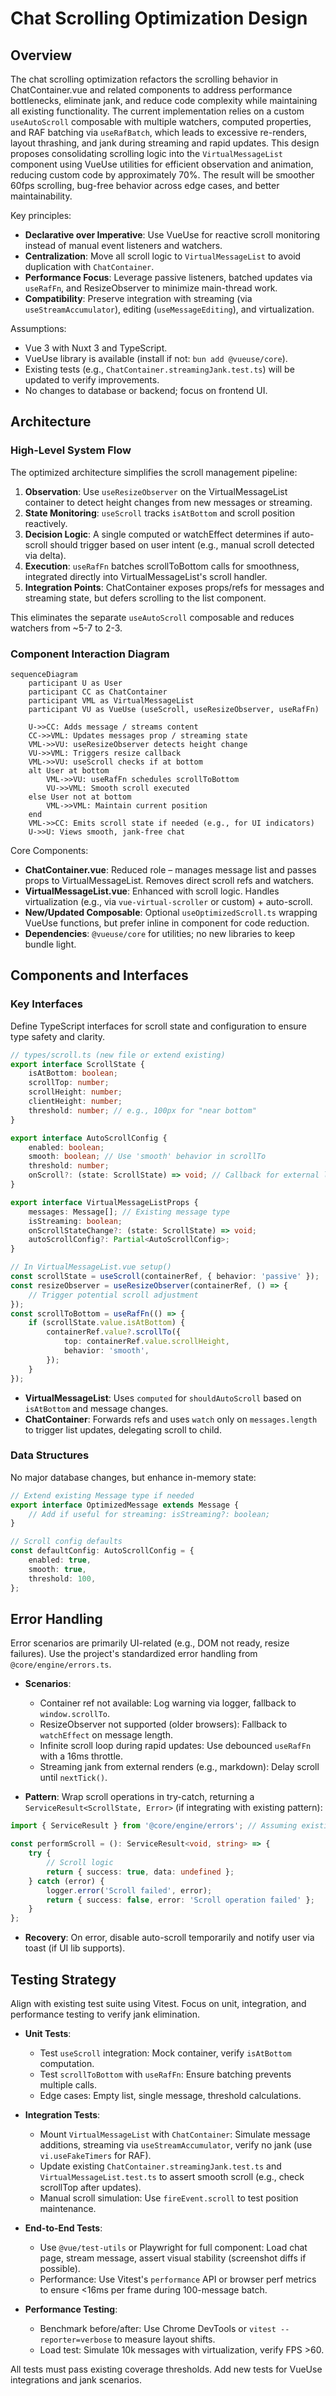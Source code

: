 # Chat Scrolling Optimization Design

## Overview

The chat scrolling optimization refactors the scrolling behavior in ChatContainer.vue and related components to address performance bottlenecks, eliminate jank, and reduce code complexity while maintaining all existing functionality. The current implementation relies on a custom `useAutoScroll` composable with multiple watchers, computed properties, and RAF batching via `useRafBatch`, which leads to excessive re-renders, layout thrashing, and jank during streaming and rapid updates. This design proposes consolidating scrolling logic into the `VirtualMessageList` component using VueUse utilities for efficient observation and animation, reducing custom code by approximately 70%. The result will be smoother 60fps scrolling, bug-free behavior across edge cases, and better maintainability.

Key principles:

-   **Declarative over Imperative**: Use VueUse for reactive scroll monitoring instead of manual event listeners and watchers.
-   **Centralization**: Move all scroll logic to `VirtualMessageList` to avoid duplication with `ChatContainer`.
-   **Performance Focus**: Leverage passive listeners, batched updates via `useRafFn`, and ResizeObserver to minimize main-thread work.
-   **Compatibility**: Preserve integration with streaming (via `useStreamAccumulator`), editing (`useMessageEditing`), and virtualization.

Assumptions:

-   Vue 3 with Nuxt 3 and TypeScript.
-   VueUse library is available (install if not: `bun add @vueuse/core`).
-   Existing tests (e.g., `ChatContainer.streamingJank.test.ts`) will be updated to verify improvements.
-   No changes to database or backend; focus on frontend UI.

## Architecture

### High-Level System Flow

The optimized architecture simplifies the scroll management pipeline:

1. **Observation**: Use `useResizeObserver` on the VirtualMessageList container to detect height changes from new messages or streaming.
2. **State Monitoring**: `useScroll` tracks `isAtBottom` and scroll position reactively.
3. **Decision Logic**: A single computed or watchEffect determines if auto-scroll should trigger based on user intent (e.g., manual scroll detected via delta).
4. **Execution**: `useRafFn` batches scrollToBottom calls for smoothness, integrated directly into VirtualMessageList's scroll handler.
5. **Integration Points**: ChatContainer exposes props/refs for messages and streaming state, but defers scrolling to the list component.

This eliminates the separate `useAutoScroll` composable and reduces watchers from ~5-7 to 2-3.

### Component Interaction Diagram

```mermaid
sequenceDiagram
    participant U as User
    participant CC as ChatContainer
    participant VML as VirtualMessageList
    participant VU as VueUse (useScroll, useResizeObserver, useRafFn)

    U->>CC: Adds message / streams content
    CC->>VML: Updates messages prop / streaming state
    VML->>VU: useResizeObserver detects height change
    VU->>VML: Triggers resize callback
    VML->>VU: useScroll checks if at bottom
    alt User at bottom
        VML->>VU: useRafFn schedules scrollToBottom
        VU->>VML: Smooth scroll executed
    else User not at bottom
        VML->>VML: Maintain current position
    end
    VML->>CC: Emits scroll state if needed (e.g., for UI indicators)
    U->>U: Views smooth, jank-free chat
```

Core Components:

-   **ChatContainer.vue**: Reduced role – manages message list and passes props to VirtualMessageList. Removes direct scroll refs and watchers.
-   **VirtualMessageList.vue**: Enhanced with scroll logic. Handles virtualization (e.g., via `vue-virtual-scroller` or custom) + auto-scroll.
-   **New/Updated Composable**: Optional `useOptimizedScroll.ts` wrapping VueUse functions, but prefer inline in component for code reduction.
-   **Dependencies**: `@vueuse/core` for utilities; no new libraries to keep bundle light.

## Components and Interfaces

### Key Interfaces

Define TypeScript interfaces for scroll state and configuration to ensure type safety and clarity.

```typescript
// types/scroll.ts (new file or extend existing)
export interface ScrollState {
    isAtBottom: boolean;
    scrollTop: number;
    scrollHeight: number;
    clientHeight: number;
    threshold: number; // e.g., 100px for "near bottom"
}

export interface AutoScrollConfig {
    enabled: boolean;
    smooth: boolean; // Use 'smooth' behavior in scrollTo
    threshold: number;
    onScroll?: (state: ScrollState) => void; // Callback for external listeners
}

export interface VirtualMessageListProps {
    messages: Message[]; // Existing message type
    isStreaming: boolean;
    onScrollStateChange?: (state: ScrollState) => void;
    autoScrollConfig?: Partial<AutoScrollConfig>;
}

// In VirtualMessageList.vue setup()
const scrollState = useScroll(containerRef, { behavior: 'passive' });
const resizeObserver = useResizeObserver(containerRef, () => {
    // Trigger potential scroll adjustment
});
const scrollToBottom = useRafFn(() => {
    if (scrollState.value.isAtBottom) {
        containerRef.value?.scrollTo({
            top: containerRef.value.scrollHeight,
            behavior: 'smooth',
        });
    }
});
```

-   **VirtualMessageList**: Uses `computed` for `shouldAutoScroll` based on `isAtBottom` and message changes.
-   **ChatContainer**: Forwards refs and uses `watch` only on `messages.length` to trigger list updates, delegating scroll to child.

### Data Structures

No major database changes, but enhance in-memory state:

```typescript
// Extend existing Message type if needed
export interface OptimizedMessage extends Message {
    // Add if useful for streaming: isStreaming?: boolean;
}

// Scroll config defaults
const defaultConfig: AutoScrollConfig = {
    enabled: true,
    smooth: true,
    threshold: 100,
};
```

## Error Handling

Error scenarios are primarily UI-related (e.g., DOM not ready, resize failures). Use the project's standardized error handling from `@core/engine/errors.ts`.

-   **Scenarios**:

    -   Container ref not available: Log warning via logger, fallback to `window.scrollTo`.
    -   ResizeObserver not supported (older browsers): Fallback to `watchEffect` on message length.
    -   Infinite scroll loop during rapid updates: Use debounced `useRafFn` with a 16ms throttle.
    -   Streaming jank from external renders (e.g., markdown): Delay scroll until `nextTick()`.

-   **Pattern**: Wrap scroll operations in try-catch, returning a `ServiceResult<ScrollState, Error>` (if integrating with existing pattern):

```typescript
import { ServiceResult } from '@core/engine/errors'; // Assuming existing

const performScroll = (): ServiceResult<void, string> => {
    try {
        // Scroll logic
        return { success: true, data: undefined };
    } catch (error) {
        logger.error('Scroll failed', error);
        return { success: false, error: 'Scroll operation failed' };
    }
};
```

-   **Recovery**: On error, disable auto-scroll temporarily and notify user via toast (if UI lib supports).

## Testing Strategy

Align with existing test suite using Vitest. Focus on unit, integration, and performance testing to verify jank elimination.

-   **Unit Tests**:

    -   Test `useScroll` integration: Mock container, verify `isAtBottom` computation.
    -   Test `scrollToBottom` with `useRafFn`: Ensure batching prevents multiple calls.
    -   Edge cases: Empty list, single message, threshold calculations.

-   **Integration Tests**:

    -   Mount `VirtualMessageList` with `ChatContainer`: Simulate message additions, streaming via `useStreamAccumulator`, verify no jank (use `vi.useFakeTimers` for RAF).
    -   Update existing `ChatContainer.streamingJank.test.ts` and `VirtualMessageList.test.ts` to assert smooth scroll (e.g., check scrollTop after updates).
    -   Manual scroll simulation: Use `fireEvent.scroll` to test position maintenance.

-   **End-to-End Tests**:

    -   Use `@vue/test-utils` or Playwright for full component: Load chat page, stream message, assert visual stability (screenshot diffs if possible).
    -   Performance: Use Vitest's `performance` API or browser perf metrics to ensure <16ms per frame during 100-message batch.

-   **Performance Testing**:
    -   Benchmark before/after: Use Chrome DevTools or `vitest --reporter=verbose` to measure layout shifts.
    -   Load test: Simulate 10k messages with virtualization, verify FPS >60.

All tests must pass existing coverage thresholds. Add new tests for VueUse integrations and jank scenarios.
